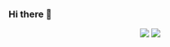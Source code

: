 ### Hi there 👋

<!--
**MarieLynneBlock/MarieLynneBlock** is a ✨ _special_ ✨ repository because its `README.md` (this file) appears on your GitHub profile.

Here are some ideas to get you started:

- 🔭 I’m currently working on ...
- 🌱 I’m currently learning ...
- 👯 I’m looking to collaborate on ...
- 🤔 I’m looking for help with ...
- 💬 Ask me about ...
- 📫 How to reach me: ...
- 😄 Pronouns: ...
- ⚡ Fun fact: ...
-->

<!-- OLD Stats Dashboard -->
<!--
![github stats](https://github-readme-stats.vercel.app/api?username=MarieLynneBlock&hide=["issues"]&show_icons=true&theme=dracula)
[![Top Langs](https://github-readme-stats.vercel.app/api/top-langs/?username=MarieLynneBlock&theme=dracula?hide_langs_below=12)](https://github.com/MarieLynneBlock)
[![ReadMe Card](https://github-readme-stats.vercel.app/api/pin/?username=MarieLynneBlock&repo=ElectronicMusicTools&theme=dracula)](https://github.com/MarieLynneBlock/ElectronicMusicTools)-->

<!-- NEW Stats Dashboard -->
<p align = "center">
  <img src = "https://github-readme-stats.vercel.app/api?username=MarieLynneBlock&show_icons=true&theme=dracula&line_height=30&bg_color=506487&title_color=F19FAC">
  <img src = "https://github-readme-stats.vercel.app/api/top-langs/?username=MarieLynneBlock&hide_langs_below=12&theme=dracula&bg_color=F19FAC">
</p>
